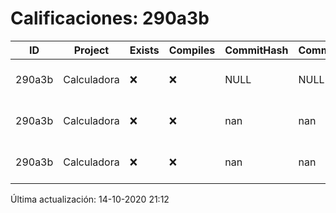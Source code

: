 # Calificaciones: 290a3b
|ID|Project|Exists|Compiles|CommitHash|CommitDate|CheckDate|Comments|
|-|-|-|-|-|-|-|-|
|290a3b|Calculadora|❌|❌|NULL|NULL|14-10-2020 21:12:38|No se encontró el archivo en PracticasComputacionI/Calculadora/Calculadora.cpp|
|290a3b|Calculadora|❌|❌|nan|nan|14-10-2020 21:10:42|No se encontró el archivo en PracticasComputacionI/Calculadora/Calculadora.cpp|
|290a3b|Calculadora|❌|❌|nan|nan|13-10-2020 22:50:32|No se encontró el archivo en PracticasComputacionI/Calculadora/Calculadora.cpp|

Última actualización: 14-10-2020 21:12